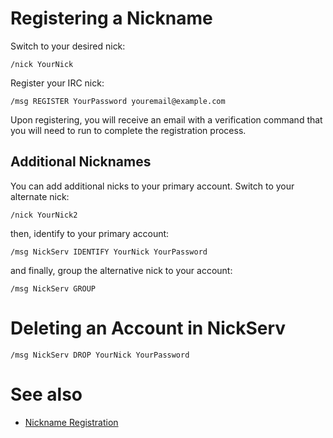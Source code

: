 # Registering a Nickname

Switch to your desired nick:

    /nick YourNick

Register your IRC nick:

    /msg REGISTER YourPassword youremail@example.com

Upon registering, you will receive an email with a verification command that you will need to run to complete the registration process.

## Additional Nicknames

You can add additional nicks to your primary account. Switch to your alternate nick:

    /nick YourNick2

then, identify to your primary account:

    /msg NickServ IDENTIFY YourNick YourPassword

and finally, group the alternative nick to your account:

    /msg NickServ GROUP

# Deleting an Account in NickServ

    /msg NickServ DROP YourNick YourPassword

# See also

* [Nickname Registration](https://freenode.net/kb/answer/registration)
